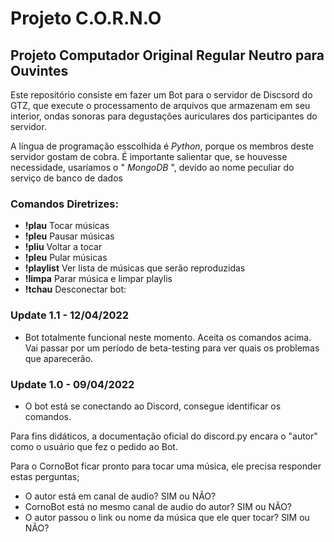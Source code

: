 # Projeto C.O.R.N.O
## Projeto Computador Original Regular Neutro para Ouvintes

Este repositório consiste em fazer um Bot para o servidor de Discsord do GTZ, que execute o processamento de arquivos que armazenam em seu interior, ondas sonoras para degustações auriculares dos participantes do servidor. 

A língua de programação esscolhida é *Python*, porque os membros deste servidor gostam de cobra. É importante salientar que, se houvesse necessidade, usaríamos o " *MongoDB* ", devido ao nome peculiar do serviço de banco de dados

### Comandos Diretrizes:

- **!plau**     Tocar músicas
- **!pleu**     Pausar músicas
- **!pliu**     Voltar a tocar
- **!pleu**     Pular músicas
- **!playlist** Ver lista de músicas que serão reproduzidas
- **!limpa**    Parar música e limpar playlis
- **!tchau**    Desconectar bot:

### Update 1.1 - 12/04/2022

- Bot totalmente funcional neste momento. Aceita os comandos acima. Vai passar por um período de beta-testing para ver quais os problemas que aparecerão.

### Update 1.0 - 09/04/2022

- O bot está se conectando ao Discord, consegue identificar os comandos.

Para fins didáticos, a documentação oficial do discord.py encara o "autor" como o usuário que fez o pedido ao Bot.

Para o CornoBot ficar pronto para tocar uma música, ele precisa responder estas perguntas;

- O autor está em canal de audio? SIM ou NÃO?
- CornoBot está no mesmo canal de audio do autor? SIM ou NÃO?
- O autor passou o link ou nome da música que ele quer tocar? SIM ou NÃO?